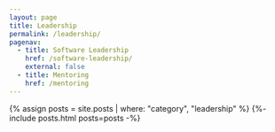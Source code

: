 ```yaml
---
layout: page
title: Leadership
permalink: /leadership/
pagenav:
  - title: Software Leadership
    href: /software-leadership/
    external: false
  - title: Mentoring
    href: /mentoring
---
```


{% assign posts = site.posts | where: "category", "leadership" %}
{%- include posts.html posts=posts -%}
